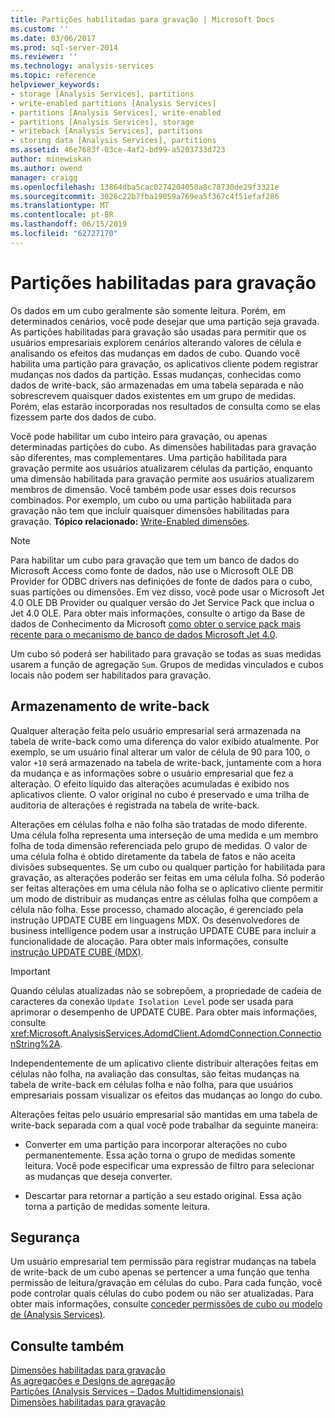 ```yaml
---
title: Partições habilitadas para gravação | Microsoft Docs
ms.custom: ''
ms.date: 03/06/2017
ms.prod: sql-server-2014
ms.reviewer: ''
ms.technology: analysis-services
ms.topic: reference
helpviewer_keywords:
- storage [Analysis Services], partitions
- write-enabled partitions [Analysis Services]
- partitions [Analysis Services], write-enabled
- partitions [Analysis Services], storage
- writeback [Analysis Services], partitions
- storing data [Analysis Services], partitions
ms.assetid: 46e7683f-03ce-4af2-bd99-a5203733d723
author: minewiskan
ms.author: owend
manager: craigg
ms.openlocfilehash: 13864dba5cac0274204050a8c78730de29f3321e
ms.sourcegitcommit: 3026c22b7fba19059a769ea5f367c4f51efaf286
ms.translationtype: MT
ms.contentlocale: pt-BR
ms.lasthandoff: 06/15/2019
ms.locfileid: "62727170"
---
```

# <a name="write-enabled-partitions"></a>Partições habilitadas para gravação
  Os dados em um cubo geralmente são somente leitura. Porém, em determinados cenários, você pode desejar que uma partição seja gravada. As partições habilitadas para gravação são usadas para permitir que os usuários empresariais explorem cenários alterando valores de célula e analisando os efeitos das mudanças em dados de cubo. Quando você habilita uma partição para gravação, os aplicativos cliente podem registrar mudanças nos dados da partição. Essas mudanças, conhecidas como dados de write-back, são armazenadas em uma tabela separada e não sobrescrevem quaisquer dados existentes em um grupo de medidas. Porém, elas estarão incorporadas nos resultados de consulta como se elas fizessem parte dos dados de cubo.  
  
 Você pode habilitar um cubo inteiro para gravação, ou apenas determinadas partições do cubo. As dimensões habilitadas para gravação são diferentes, mas complementares. Uma partição habilitada para gravação permite aos usuários atualizarem células da partição, enquanto uma dimensão habilitada para gravação permite aos usuários atualizarem membros de dimensão. Você também pode usar esses dois recursos combinados. Por exemplo, um cubo ou uma partição habilitada para gravação não tem que incluir quaisquer dimensões habilitadas para gravação. **Tópico relacionado:** [Write-Enabled dimensões](../multidimensional-models-olap-logical-dimension-objects/write-enabled-dimensions.md).  
  
> [!NOTE]  
>  Para habilitar um cubo para gravação que tem um banco de dados do Microsoft Access como fonte de dados, não use o Microsoft OLE DB Provider for ODBC drivers nas definições de fonte de dados para o cubo, suas partições ou dimensões. Em vez disso, você pode usar o Microsoft Jet 4.0 OLE DB Provider ou qualquer versão do Jet Service Pack que inclua o Jet 4.0 OLE. Para obter mais informações, consulte o artigo da Base de dados de Conhecimento da Microsoft [como obter o service pack mais recente para o mecanismo de banco de dados Microsoft Jet 4.0](https://support.microsoft.com/?kbid=239114).  
  
 Um cubo só poderá ser habilitado para gravação se todas as suas medidas usarem a função de agregação `Sum`. Grupos de medidas vinculados e cubos locais não podem ser habilitados para gravação.  
  
## <a name="writeback-storage"></a>Armazenamento de write-back  
 Qualquer alteração feita pelo usuário empresarial será armazenada na tabela de write-back como uma diferença do valor exibido atualmente. Por exemplo, se um usuário final alterar um valor de célula de 90 para 100, o valor `+10` será armazenado na tabela de write-back, juntamente com a hora da mudança e as informações sobre o usuário empresarial que fez a alteração. O efeito líquido das alterações acumuladas é exibido nos aplicativos cliente. O valor original no cubo é preservado e uma trilha de auditoria de alterações é registrada na tabela de write-back.  
  
 Alterações em células folha e não folha são tratadas de modo diferente. Uma célula folha representa uma interseção de uma medida e um membro folha de toda dimensão referenciada pelo grupo de medidas. O valor de uma célula folha é obtido diretamente da tabela de fatos e não aceita divisões subsequentes. Se um cubo ou qualquer partição for habilitada para gravação, as alterações poderão ser feitas em uma célula folha. Só poderão ser feitas alterações em uma célula não folha se o aplicativo cliente permitir um modo de distribuir as mudanças entre as células folha que compõem a célula não folha. Esse processo, chamado alocação, é gerenciado pela instrução UPDATE CUBE em linguagens MDX. Os desenvolvedores de business intelligence podem usar a instrução UPDATE CUBE para incluir a funcionalidade de alocação. Para obter mais informações, consulte [instrução UPDATE CUBE &#40;MDX&#41;](/sql/mdx/mdx-data-manipulation-update-cube).  
  
> [!IMPORTANT]  
>  Quando células atualizadas não se sobrepõem, a propriedade de cadeia de caracteres da conexão `Update Isolation Level` pode ser usada para aprimorar o desempenho de UPDATE CUBE. Para obter mais informações, consulte <xref:Microsoft.AnalysisServices.AdomdClient.AdomdConnection.ConnectionString%2A>.  
  
 Independentemente de um aplicativo cliente distribuir alterações feitas em células não folha, na avaliação das consultas, são feitas mudanças na tabela de write-back em células folha e não folha, para que usuários empresariais possam visualizar os efeitos das mudanças ao longo do cubo.  
  
 Alterações feitas pelo usuário empresarial são mantidas em uma tabela de write-back separada com a qual você pode trabalhar da seguinte maneira:  
  
-   Converter em uma partição para incorporar alterações no cubo permanentemente. Essa ação torna o grupo de medidas somente leitura. Você pode especificar uma expressão de filtro para selecionar as mudanças que deseja converter.  
  
-   Descartar para retornar a partição a seu estado original. Essa ação torna a partição de medidas somente leitura.  
  
## <a name="security"></a>Segurança  
 Um usuário empresarial tem permissão para registrar mudanças na tabela de write-back de um cubo apenas se pertencer a uma função que tenha permissão de leitura/gravação em células do cubo. Para cada função, você pode controlar quais células do cubo podem ou não ser atualizadas. Para obter mais informações, consulte [conceder permissões de cubo ou modelo de &#40;Analysis Services&#41;](../multidimensional-models/grant-cube-or-model-permissions-analysis-services.md).  
  
## <a name="see-also"></a>Consulte também  
 [Dimensões habilitadas para gravação](../multidimensional-models-olap-logical-dimension-objects/write-enabled-dimensions.md)   
 [As agregações e Designs de agregação](../multidimensional-models-olap-logical-cube-objects/aggregations-and-aggregation-designs.md)   
 [Partições &#40;Analysis Services – Dados Multidimensionais&#41;](../multidimensional-models-olap-logical-cube-objects/partitions-analysis-services-multidimensional-data.md)   
 [Dimensões habilitadas para gravação](../multidimensional-models-olap-logical-dimension-objects/write-enabled-dimensions.md)  
  
  
